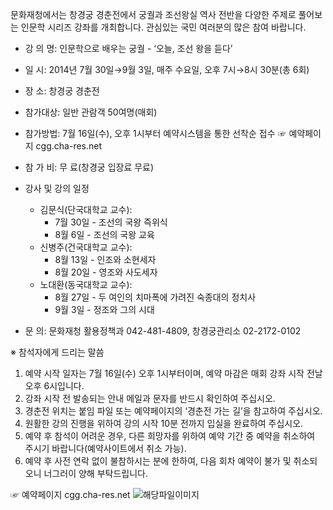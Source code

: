 문화재청에서는 창경궁 경춘전에서 궁궐과 조선왕실 역사 전반을 다양한 주제로 풀어보는 인문학 시리즈 강좌를 개최합니다. 관심있는 국민 여러분의 많은 참여 바랍니다.

- 강 의 명: 인문학으로 배우는 궁궐 - ‘오늘, 조선 왕을 듣다’
- 일 시: 2014년 7월 30일→9월 3일, 매주 수요일, 오후 7시→8시 30분(총 6회)
- 장 소: 창경궁 경춘전
- 참가대상: 일반 관람객 50여명(매회)
- 참가방법: 7월 16일(수), 오후 1시부터 예약시스템을 통한 선착순 접수
  ☞ 예약페이지 cgg.cha-res.net
- 참 가 비: 무 료(창경궁 입장료 무료)

- 강사 및 강의 일정
  - 김문식(단국대학교 교수): 
    - 7월 30일 - 조선의 국왕 즉위식
    - 8월 6일 - 조선의 국왕 교육
  - 신병주(건국대학교 교수): 
    - 8월 13일 - 인조와 소현세자
    - 8월 20일 - 영조와 사도세자
  - 노대환(동국대학교 교수): 
    - 8월 27일 - 두 여인의 치마폭에 가려진 숙종대의 정치사
    - 9월 3일 - 정조와 그의 시대

- 문 의: 문화재청 활용정책과 042-481-4809, 창경궁관리소 02-2172-0102

※ 참석자에게 드리는 말씀
1. 예약 시작 일자는 7월 16일(수) 오후 1시부터이며, 예약 마감은 매회 강좌 시작 전날 오후 6시입니다.
2. 강좌 시작 전 발송되는 안내 메일과 문자를 반드시 확인하여 주십시오.
3. 경춘전 위치는 붙임 파일 또는 예약페이지의 ‘경춘전 가는 길’을 참고하여 주십시오.
4. 원활한 강의 진행을 위하여 강의 시작 10분 전까지 입실을 완료하여 주십시오.
5. 예약 후 참석이 어려운 경우, 다른 희망자를 위하여 예약 기간 중 예약을 취소하여 주시기 바랍니다(예약사이트에서 취소 가능).
6. 예약 후 사전 연락 없이 불참하시는 분에 한하여, 다음 회차 예약이 불가 및 취소되오니 너그러이 양해 부탁드립니다.

☞ 예약페이지 cgg.cha-res.net
  ![해당파일이미지](https://cgg.cha.go.kr/agapp/cmm/fms/getImage.do?atchFileId=FILE_000000000079368&fileSn=1)